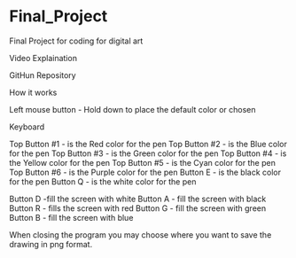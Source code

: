 # Final_Project

Final Project for coding for digital art 



Video Explaination

GitHun Repository

How it works

Left mouse button - Hold down to place the default color or chosen 

Keyboard

Top Button #1 - is the Red color for the pen 
Top Button #2 - is the Blue color for the pen 
Top Button #3 - is the Green color for the pen 
Top Button #4 - is the Yellow color for the pen 
Top Button #5 - is the Cyan color for the pen 
Top Button #6 - is the Purple color for the pen 
Button E - is the black color for the pen
Button Q - is the white color for the pen

Button D -fill the screen with white
Button A - fill the screen with black
Button R - fills the screen with red
Button G - fill the screen with green
Button B - fill the screen with blue

When closing the program you may choose where you want to save the drawing in png format.

